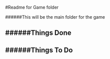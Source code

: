 #Readme for Game folder

######This will be the main folder for the game

######Things Done
- 

######Things To Do
- 
